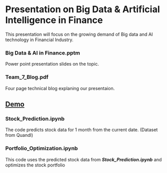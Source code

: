 <h1> Presentation on Big Data & Artificial Intelligence in Finance </h1>

This presentation will focus on the growing demand of Big data and AI technology in Financial Industry.

<h3> Big Data & AI in Finance.pptm</h3>

Power point presentation slides on the topic.

<h3> Team_7_Blog.pdf </h3>

Four page technical blog explaning our presentaion.

<h2> <u> Demo </u> </h2>

<h3> Stock_Prediction.ipynb </h3>

The code predicts stock data for 1 month from the current date. (Dataset from Quandl)

<h3> Portfolio_Optimization.ipynb </h3>

This code uses the predicted stock data from **_Stock_Prediction.ipynb_** and optimizes the stock portfolio
